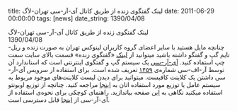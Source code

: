 title: لینک گفتگوی زنده از طریق کانال آی-آر-سی تهران-لاگ
date: 2011-06-29 00:00:00
tags: [news]
date_string: 1390/04/08


<div class="title">
لینک گفتگوی زنده از طریق کانال آی-آر-سی تهران-لاگ
</div>

<div class="date">
1390/04/08
</div>

<div class="body">
چنانچه مایل هستید با سایر اعضای گروه کاربران لینوکس تهران به صورت زنده و ریل-تایم گپ و گفتگو داشته باشید میتوانید از <a href="http;//webchat.freenode.net/?randomnick=1&amp;channels=tehlug&amp;prompt=1&amp;uio=d4">لینک</a> «گفتگوی زنده» قسمت بالای سایت سمت چپ  استفاده کنید.
<a href="http;//en.wikipedia.org/wiki/Internet_Relay_Chat">آی-آر-سی</a> یک سیستم گپ و گفتگوی اینترنتی است که استاندارد آن توسط آر-اف-سی شماره‌ی <a href="http;//tools.ietf.org/html/rfc1459">۱۴۵۹</a> تعریف شده است.
برای استفاده از سرویس آی-آر-سی داشتن یک کلاینت کافیست. میتوانید برای دیدن لیست کلاینت‌های موجود مربوط به سیستم عامل یا توزیع مورد استفاده اتان به <a href="http;//www.ircreviews.org/clients/">اینجا</a> مراجعه کنید.
چنانچه از توزیع اوبونتو استفاده میکنید نگاهی به <a href="https;//wiki.ubuntu.com/InternetRelayChat">این</a> صفحه بیاندازید.
راهنمای کوچکی برای نحوه‌ی استفاده از آی-آر-سی از <a href="http;//www.linux.com/archive/articles/61439">اینجا</a> قابل دسترسی است.
</div>
<br />
<br />
